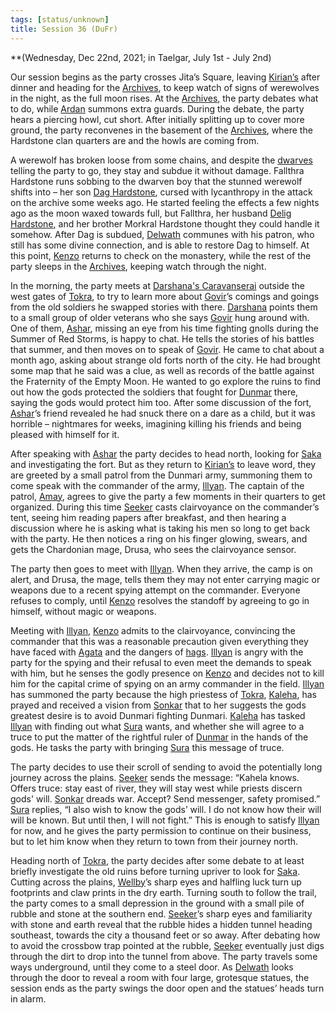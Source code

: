 ```yaml
---
tags: [status/unknown]
title: Session 36 (DuFr)
---
```



**(Wednesday, Dec 22nd, 2021; in Taelgar, July 1st - July 2nd)

Our session begins as the party crosses Jita’s Square, leaving [Kirian’s](<../../../gazetteer/greater-dunmar/realms/dunmar/central-dunmar/tokra/kirians.md>) after dinner and heading for the [Archives](<../../../gazetteer/greater-dunmar/realms/dunmar/central-dunmar/tokra/archives.md>), to keep watch of signs of werewolves in the night, as the full moon rises. At the [Archives](<../../../gazetteer/greater-dunmar/realms/dunmar/central-dunmar/tokra/archives.md>), the party debates what to do, while [Ardan](<../../../people/dunmari/ardan.md>) summons extra guards. During the debate, the party hears a piercing howl, cut short. After initially splitting up to cover more ground, the party reconvenes in the basement of the [Archives](<../../../gazetteer/greater-dunmar/realms/dunmar/central-dunmar/tokra/archives.md>), where the Hardstone clan quarters are and the howls are coming from. 

A werewolf has broken loose from some chains, and despite the [dwarves](<../../../species/children-of-the-embodied-gods/dwarves/dwarves.md>) telling the party to go, they stay and subdue it without damage. Fallthra Hardstone runs sobbing to the dwarven boy that the stunned werewolf shifts into – her son [Dag Hardstone](<../../../people/dwarves/dag-hardstone.md>), cursed with lycanthropy in the attack on the archive some weeks ago. He started feeling the effects a few nights ago as the moon waxed towards full, but Fallthra, her husband [Delig Hardstone](<../../../people/dwarves/delig-hardstone.md>), and her brother Morkral Hardstone thought they could handle it somehow. After Dag is subdued, [Delwath](<../../../people/pcs/dunmar-fellowship/delwath.md>) communes with his patron, who still has some divine connection, and is able to restore Dag to himself. At this point, [Kenzo](<../../../people/pcs/dunmar-fellowship/kenzo.md>) returns to check on the monastery, while the rest of the party sleeps in the [Archives](<../../../gazetteer/greater-dunmar/realms/dunmar/central-dunmar/tokra/archives.md>), keeping watch through the night. 

In the morning, the party meets at [Darshana's Caravanserai](<../../../gazetteer/greater-dunmar/realms/dunmar/central-dunmar/tokra/darshana-s-caravanserai.md>) outside the west gates of [Tokra](<../../../gazetteer/greater-dunmar/realms/dunmar/central-dunmar/tokra/tokra.md>), to try to learn more about [Govir](<../../../people/dunmari/govir.md>)’s comings and goings from the old soldiers he swapped stories with there. [Darshana](<../../../people/dunmari/darshana.md>) points them to a small group of older veterans who she says [Govir](<../../../people/dunmari/govir.md>) hung around with. One of them, [Ashar](<../../../people/dunmari/ashar.md>), missing an eye from his time fighting gnolls during the Summer of Red Storms, is happy to chat. He tells the stories of his battles that summer, and then moves on to speak of [Govir](<../../../people/dunmari/govir.md>). He came to chat about a month ago, asking about strange old forts north of the city. He had brought some map that he said was a clue, as well as records of the battle against the Fraternity of the Empty Moon. He wanted to go explore the ruins to find out how the gods protected the soldiers that fought for [Dunmar](<../../../gazetteer/greater-dunmar/realms/dunmar/dunmar.md>) there, saying the gods would protect him too. After some discussion of the fort, [Ashar](<../../../people/dunmari/ashar.md>)’s friend revealed he had snuck there on a dare as a child, but it was horrible – nightmares for weeks, imagining killing his friends and being pleased with himself for it. 

After speaking with [Ashar](<../../../people/dunmari/ashar.md>) the party decides to head north, looking for [Saka](<../../../people/dunmari/saka.md>) and investigating the fort. But as they return to [Kirian’s](<../../../gazetteer/greater-dunmar/realms/dunmar/central-dunmar/tokra/kirians.md>) to leave word, they are greeted by a small patrol from the Dunmari army, summoning them to come speak with the commander of the army, [Illyan](<../../../people/dunmari/illyan.md>). The captain of the patrol, [Amay](<../../../people/dunmari/amay.md>), agrees to give the party a few moments in their quarters to get organized. During this time [Seeker](<../../../people/pcs/dunmar-fellowship/seeker.md>) casts clairvoyance on the commander’s tent, seeing him reading papers after breakfast, and then hearing a discussion where he is asking what is taking his men so long to get back with the party. He then notices a ring on his finger glowing, swears, and gets the Chardonian mage, Drusa, who sees the clairvoyance sensor. 

The party then goes to meet with [Illyan](<../../../people/dunmari/illyan.md>). When they arrive, the camp is on alert, and Drusa, the mage, tells them they may not enter carrying magic or weapons due to a recent spying attempt on the commander. Everyone refuses to comply, until [Kenzo](<../../../people/pcs/dunmar-fellowship/kenzo.md>) resolves the standoff by agreeing to go in himself, without magic or weapons. 

Meeting with [Illyan](<../../../people/dunmari/illyan.md>), [Kenzo](<../../../people/pcs/dunmar-fellowship/kenzo.md>) admits to the clairvoyance, convincing the commander that this was a reasonable precaution given everything they have faced with [Agata](<../../../people/fey/agata.md>) and the dangers of [hags](<../../../primary-sources/story-about-hags.md>). [Illyan](<../../../people/dunmari/illyan.md>) is angry with the party for the spying and their refusal to even meet the demands to speak with him, but he senses the godly presence on [Kenzo](<../../../people/pcs/dunmar-fellowship/kenzo.md>) and decides not to kill him for the capital crime of spying on an army commander in the field. [Illyan](<../../../people/dunmari/illyan.md>) has summoned the party because the high priestess of [Tokra](<../../../gazetteer/greater-dunmar/realms/dunmar/central-dunmar/tokra/tokra.md>), [Kaleha](<../../../people/dunmari/kaleha.md>), has prayed and received a vision from [Sonkar](<../../../cosmology/gods/incorporeal-gods/dunmari/sonkar.md>) that to her suggests the gods greatest desire is to avoid Dunmari fighting Dunmari. [Kaleha](<../../../people/dunmari/kaleha.md>) has tasked [Illyan](<../../../people/dunmari/illyan.md>) with finding out what [Sura](<../../../people/dunmari/sura.md>) wants, and whether she will agree to a truce to put the matter of the rightful ruler of [Dunmar](<../../../gazetteer/greater-dunmar/realms/dunmar/dunmar.md>) in the hands of the gods. He tasks the party with bringing [Sura](<../../../people/dunmari/sura.md>) this message of truce. 

The party decides to use their scroll of sending to avoid the potentially long journey across the plains. [Seeker](<../../../people/pcs/dunmar-fellowship/seeker.md>) sends the message: “Kahela knows. Offers truce: stay east of river, they will stay west while priests discern gods' will. [Sonkar](<../../../cosmology/gods/incorporeal-gods/dunmari/sonkar.md>) dreads war. Accept? Send messenger, safety promised.” [Sura](<../../../people/dunmari/sura.md>) replies, “I also wish to know the gods’ will. I do not know how their will will be known. But until then, I will not fight.” This is enough to satisfy [Illyan](<../../../people/dunmari/illyan.md>) for now, and he gives the party permission to continue on their business, but to let him know when they return to town from their journey north.

Heading north of [Tokra](<../../../gazetteer/greater-dunmar/realms/dunmar/central-dunmar/tokra/tokra.md>), the party decides after some debate to at least briefly investigate the old ruins before turning upriver to look for [Saka](<../../../people/dunmari/saka.md>). Cutting across the plains, [Wellby](<../../../people/pcs/dunmar-fellowship/wellby.md>)’s sharp eyes and halfling luck turn up footprints and claw prints in the dry earth. Turning south to follow the trail, the party comes to a small depression in the ground with a small pile of rubble and stone at the southern end. [Seeker](<../../../people/pcs/dunmar-fellowship/seeker.md>)’s sharp eyes and familiarity with stone and earth reveal that the rubble hides a hidden tunnel heading southeast, towards the city a thousand feet or so away. After debating how to avoid the crossbow trap pointed at the rubble, [Seeker](<../../../people/pcs/dunmar-fellowship/seeker.md>) eventually just digs through the dirt to drop into the tunnel from above. The party travels some ways underground, until they come to a steel door. As [Delwath](<../../../people/pcs/dunmar-fellowship/delwath.md>) looks through the door to reveal a room with four large, grotesque statues, the session ends as the party swings the door open and the statues’ heads turn in alarm. 